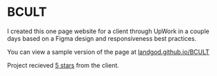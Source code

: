# BCULT
I created this one page website for a client through UpWork in a couple days based on a Figma design and responsiveness best practices. 

You can view a sample version of the page at [landgod.github.io/BCULT](https://landgod.github.io/BCULT/)

Project recieved [5 stars](https://www.upwork.com/o/profiles/users/~01b3a381f688771981/) from the client.
